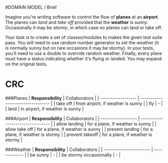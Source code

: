 #DOMAIN MODEL / Brief

Imagine you're writing software to control the flow of **planes** at an **airport**. The planes can *land* and *take off* provided that the **weather** is *sunny*. Occasionally it may be *stormy*, in which case no planes can land or take off.

Your task is to create a set of classes/modules to makes the given test suite pass. You will need to use random number generator to set the weather (it is normally sunny but on rare occasions it may be stormy). In your tests, you'll need to use a double to override random weather. Finally, every plane must have a status indicating whether it's flying or landed. You may expand on the original tests.

# CRC
###Planes
| **Responsibility** | Collaborators 					 |
| ------------------ | --------------------------------- |
| take off 			 | from airport, if weather is sunny |
| fly 				 | - 								 |
| land				 | in airport, if weather is sunny   |

###Airport
| **Responsibility** | Collaborators 					 |
| ------------------ | --------------------------------- |
| allow landing 	 | for a plane, if weather is sunny  |
| allow take off	 | for a plane, if weather is sunny  |
| prevent landing	 | for a plane, if weather is stormy |
| prevent takeoff	 | for a plane, if weather is stormy |

###Weather
| **Responsibility** 	  | Collaborators |
| ----------------------- | ------------- |
| be sunny 				  | - 			  |
| be stormy occassionally | - 			  |